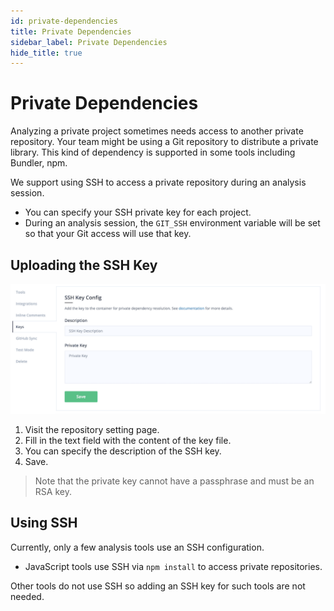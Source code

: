 ```yaml
---
id: private-dependencies
title: Private Dependencies
sidebar_label: Private Dependencies
hide_title: true
---
```


# Private Dependencies

Analyzing a private project sometimes needs access to another private repository. Your team might be using a Git repository to distribute a private library. This kind of dependency is supported in some tools including Bundler, npm.

We support using SSH to access a private repository during an analysis session.

* You can specify your SSH private key for each project.
* During an analysis session, the `GIT_SSH` environment variable will be set so that your Git access will use that key.

## Uploading the SSH Key

![Add SSH key](../assets/ssh-key-settings.png)

1. Visit the repository setting page.
2. Fill in the text field with the content of the key file.
3. You can specify the description of the SSH key.
4. Save.

> Note that the private key cannot have a passphrase and must be an RSA key.

## Using SSH

Currently, only a few analysis tools use an SSH configuration.

* JavaScript tools use SSH via `npm install` to access private repositories.

Other tools do not use SSH so adding an SSH key for such tools are not needed.

